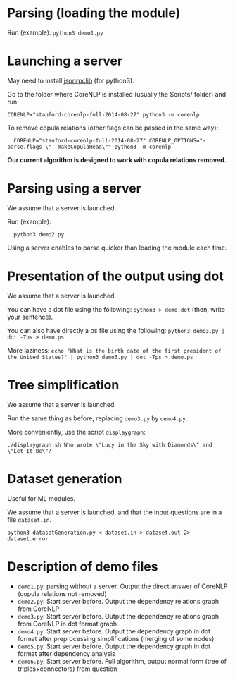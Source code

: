 
Parsing (loading the module)
============================

Run (example):
  `python3 demo1.py`

Launching a server
==================

May need to install [jsonrpclib](https://github.com/tcalmant/jsonrpclib) (for python3).

Go to the folder where CoreNLP is installed (usually the Scripts/ folder) and run:

```
CORENLP="stanford-corenlp-full-2014-08-27" python3 -m corenlp
```

To remove copula relations (other flags can be passed in the same way):

```
  CORENLP="stanford-corenlp-full-2014-08-27" CORENLP_OPTIONS="-parse.flags \" -makeCopulaHead\"" python3 -m corenlp
```

__Our current algorithm is designed to work with copula relations removed.__


Parsing using a server
======================

We assume that a server is launched.

Run (example):
```
  python3 demo2.py
```

Using a server enables to parse quicker than loading the module each time.


Presentation of the output using dot
====================================

We assume that a server is launched.

You can have a dot file using the following: `python3 > demo.dot` (then, write
your sentence).

You can also have directly a ps file using the following: `python3 demo3.py | dot -Tps > demo.ps`

More laziness: `echo "What is the birth date of the first president of the United States?" | python3 demo3.py | dot -Tps > demo.ps`


Tree simplification
===================

We assume that a server is launched.

Run the same thing as before, replacing `demo3.py` by `demo4.py`.

More conveniently, use the script `displaygraph`:
```
./displaygraph.sh Who wrote \"Lucy in the Sky with Diamonds\" and \"Let It Be\"?
```

Dataset generation
==================

Useful for ML modules.

We assume that a server is launched, and that the input questions are in a file `dataset.in`.

```
python3 datasetGeneration.py < dataset.in > dataset.out 2> dataset.error
```


Description of demo files
=========================

* `demo1.py`: parsing without a server. Output the direct answer of CoreNLP (copula relations not removed)
* `demo2.py`: Start server before. Output the dependency relations graph from CoreNLP
* `demo3.py`: Start server before. Output the dependency relations graph from CoreNLP in dot format graph
* `demo4.py`: Start server before. Output the dependency graph in dot format after preprocessing simplifications (merging of some nodes)
* `demo5.py`: Start server before. Output the dependency graph in dot format after dependency analysis
* `demo6.py`: Start server before. Full algorithm, output normal form (tree of triples+connectors) from question
